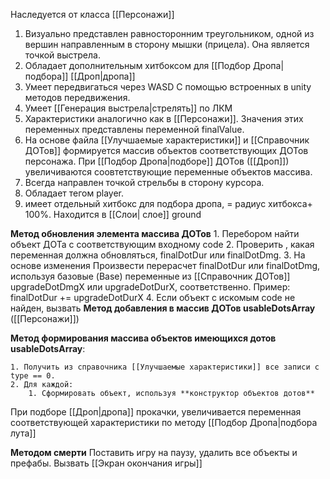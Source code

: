 Наследуется от класса [[Персонажи]]

1. Визуально представлен равносторонним треугольником, одной из вершин направленным в сторону мышки (прицела). Она является точкой выстрела. 
3. Обладает дополнительным хитбоксом для [[Подбор Дропа|подбора]] [[Дроп|дропа]]
4. Умеет передвигаться через WASD  С помощью встроенных в unity методов передвижения.
5. Умеет [[Генерация выстрела|стрелять]] по ЛКМ
6. Характеристики аналогично как в [[Персонажи]]. Значения этих переменных представлены переменной finalValue.
7. На основе файла [[Улучшаемые характеристики]] и [[Справочник ДОТов]] формируется массив объектов соответствующих ДОТов персонажа. При [[Подбор Дропа|подборе]] ДОТов ([[Дроп]]) увеличиваются соовтетствующие переменные объектов массива.
8. Всегда направлен точкой стрельбы в сторону курсора.
9. Обладает тегом player.
10. имеет отдельный хитбокс для подбора дропа, = радиус хитбокса+ 100%. Находится в [[Слои| слое]] ground

**Метод обновления элемента массива ДОТов**
	1. Перебором найти объект ДОТа с соответствующим входному code 
	2. Проверить , какая переменная должна обновляться, finalDotDur или finalDotDmg.
	3. На основе изменения Произвести перерасчет finalDotDur или finalDotDmg, используя базовые (Base) переменные из [[Справочник ДОТов]] upgradeDotDmgX или upgradeDotDurX, соответственно. Пример: finalDotDur += upgradeDotDurX
	4. Если объект с искомым code не найден, вызвать **Метод добавления в массив ДОТов usableDotsArray** ([[Персонажи]])

**Метод формирования массива объектов имеющихся дотов usableDotsArray**:

	1. Получить из справочника [[Улучшаемые характеристики]] все записи с type == 0.
	2. Для каждой:
		1. Сформировать объект, используя **конструктор объектов дотов**


При подборе [[Дроп|дропа]] прокачки, увеличивается переменная соответствующей характеристики по методу [[Подбор Дропа|подбора лута]]

**Методом смерти**
Поставить игру на паузу, удалить все объекты и префабы. Вызвать [[Экран окончания игры]]